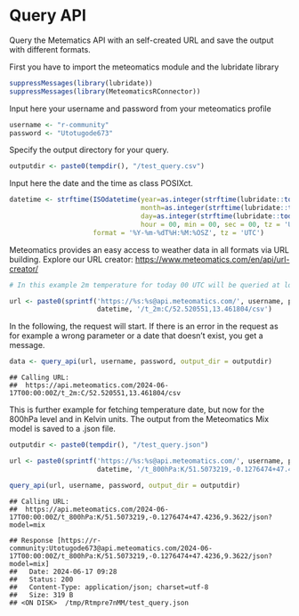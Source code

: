Query API
================

Query the Metematics API with an self-created URL and save the output
with different formats.

First you have to import the meteomatics module and the lubridate
library

``` r
suppressMessages(library(lubridate))
suppressMessages(library(MeteomaticsRConnector))
```

Input here your username and password from your meteomatics profile

``` r
username <- "r-community"
password <- "Utotugode673"
```

Specify the output directory for your query.

``` r
outputdir <- paste0(tempdir(), "/test_query.csv")
```

Input here the date and the time as class POSIXct.

``` r
datetime <- strftime(ISOdatetime(year=as.integer(strftime(lubridate::today(),'%Y')),
                                 month=as.integer(strftime(lubridate::today(),'%m')),
                                 day=as.integer(strftime(lubridate::today(),'%d')),
                                 hour = 00, min = 00, sec = 00, tz = 'UTC'),
                     format = '%Y-%m-%dT%H:%M:%OSZ', tz = 'UTC')
```

Meteomatics provides an easy access to weather data in all formats via
URL building. Explore our URL creator:
<https://www.meteomatics.com/en/api/url-creator/>

``` r
# In this example 2m temperature for today 00 UTC will be queried at location 52.520551,13.461804. The output file is set to csv.

url <- paste0(sprintf('https://%s:%s@api.meteomatics.com/', username, password),
                      datetime, '/t_2m:C/52.520551,13.461804/csv')
```

In the following, the request will start. If there is an error in the
request as for example a wrong parameter or a date that doesn’t exist,
you get a message.

``` r
data <- query_api(url, username, password, output_dir = outputdir)
```

    ## Calling URL:
    ##  https://api.meteomatics.com/2024-06-17T00:00:00Z/t_2m:C/52.520551,13.461804/csv

This is further example for fetching temperature date, but now for the
800hPa level and in Kelvin units. The output from the Meteomatics Mix
model is saved to a .json file.

``` r
outputdir <- paste0(tempdir(), "/test_query.json")

url <- paste0(sprintf('https://%s:%s@api.meteomatics.com/', username, password),
                      datetime, '/t_800hPa:K/51.5073219,-0.1276474+47.4236,9.3622/json?model=mix')

query_api(url, username, password, output_dir = outputdir)
```

    ## Calling URL:
    ##  https://api.meteomatics.com/2024-06-17T00:00:00Z/t_800hPa:K/51.5073219,-0.1276474+47.4236,9.3622/json?model=mix

    ## Response [https://r-community:Utotugode673@api.meteomatics.com/2024-06-17T00:00:00Z/t_800hPa:K/51.5073219,-0.1276474+47.4236,9.3622/json?model=mix]
    ##   Date: 2024-06-17 09:28
    ##   Status: 200
    ##   Content-Type: application/json; charset=utf-8
    ##   Size: 319 B
    ## <ON DISK>  /tmp/Rtmpre7nMM/test_query.json
